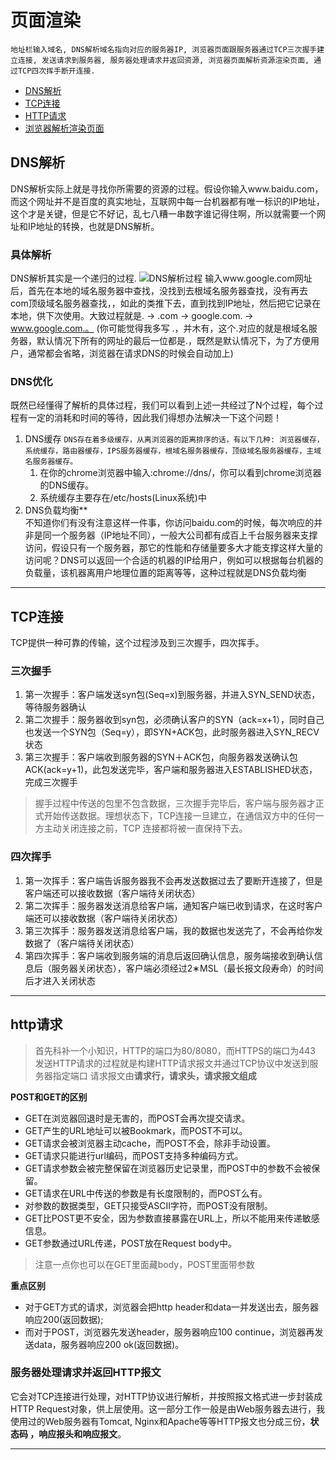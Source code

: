 # 页面渲染
`地址栏输入域名, DNS解析域名指向对应的服务器IP, 浏览器页面跟服务器通过TCP三次握手建立连接, 发送请求到服务器, 服务器处理请求并返回资源, 浏览器页面解析资源渲染页面, 通过TCP四次挥手断开连接.`
- [DNS解析](#dns解析)
- [TCP连接](#tcp连接)
- [HTTP请求](#http请求)
- [浏览器解析渲染页面](./浏览器渲染页面.md)
## DNS解析
DNS解析实际上就是寻找你所需要的资源的过程。假设你输入www.baidu.com，而这个网址并不是百度的真实地址，互联网中每一台机器都有唯一标识的IP地址，这个才是关键，但是它不好记，乱七八糟一串数字谁记得住啊，所以就需要一个网址和IP地址的转换，也就是DNS解析。
### 具体解析
DNS解析其实是一个递归的过程.
![DNS解析过程](https://p1-jj.byteimg.com/tos-cn-i-t2oaga2asx/gold-user-assets/2019/4/28/16a634c9285cb545~tplv-t2oaga2asx-watermark.awebp)
输入www.google.com网址后，首先在本地的域名服务器中查找，没找到去根域名服务器查找，没有再去com顶级域名服务器查找，，如此的类推下去，直到找到IP地址，然后把它记录在本地，供下次使用。大致过程就是. -> .com -> google.com. -> www.google.com.。 (你可能觉得我多写 .，并木有，这个.对应的就是根域名服务器，默认情况下所有的网址的最后一位都是.，既然是默认情况下，为了方便用户，通常都会省略，浏览器在请求DNS的时候会自动加上)
### DNS优化
既然已经懂得了解析的具体过程，我们可以看到上述一共经过了N个过程，每个过程有一定的消耗和时间的等待，因此我们得想办法解决一下这个问题！
1. DNS缓存
`DNS存在着多级缓存，从离浏览器的距离排序的话，有以下几种: 浏览器缓存，系统缓存，路由器缓存，IPS服务器缓存，根域名服务器缓存，顶级域名服务器缓存，主域名服务器缓存。`
    1. 在你的chrome浏览器中输入:chrome://dns/，你可以看到chrome浏览器的DNS缓存。
    2. 系统缓存主要存在/etc/hosts(Linux系统)中
1. DNS负载均衡**   
不知道你们有没有注意这样一件事，你访问baidu.com的时候，每次响应的并非是同一个服务器（IP地址不同），一般大公司都有成百上千台服务器来支撑访问，假设只有一个服务器，那它的性能和存储量要多大才能支撑这样大量的访问呢？DNS可以返回一个合适的机器的IP给用户，例如可以根据每台机器的负载量，该机器离用户地理位置的距离等等，这种过程就是DNS负载均衡
---
## TCP连接
TCP提供一种可靠的传输，这个过程涉及到三次握手，四次挥手。    
### 三次握手   
1. 第一次握手：客户端发送syn包(Seq=x)到服务器，并进入SYN_SEND状态，等待服务器确认
2. 第二次握手：服务器收到syn包，必须确认客户的SYN（ack=x+1），同时自己也发送一个SYN包（Seq=y），即SYN+ACK包，此时服务器进入SYN_RECV状态
3. 第三次握手：客户端收到服务器的SYN＋ACK包，向服务器发送确认包ACK(ack=y+1)，此包发送完毕，客户端和服务器进入ESTABLISHED状态，完成三次握手
> 握手过程中传送的包里不包含数据，三次握手完毕后，客户端与服务器才正式开始传送数据。理想状态下，TCP连接一旦建立，在通信双方中的任何一方主动关闭连接之前，TCP 连接都将被一直保持下去。
### 四次挥手
1. 第一次挥手：客户端告诉服务器我不会再发送数据过去了要断开连接了，但是客户端还可以接收数据（客户端待关闭状态）
2. 第二次挥手：服务器发送消息给客户端，通知客户端已收到请求，在这时客户端还可以接收数据（客户端待关闭状态）
3. 第三次挥手：服务器发送消息给客户端，我的数据也发送完了，不会再给你发数据了（客户端待关闭状态）
4. 第四次挥手：客户端收到服务端的消息后返回确认信息，服务端接收到确认信息后（服务器关闭状态），客户端必须经过2∗MSL（最长报文段寿命）的时间后才进入关闭状态
---
## http请求
> 首先科补一个小知识，HTTP的端口为80/8080，而HTTPS的端口为443
发送HTTP请求的过程就是构建HTTP请求报文并通过TCP协议中发送到服务器指定端口 请求报文由**请求行，请求头，请求报文组成**   

**POST和GET的区别**
- GET在浏览器回退时是无害的，而POST会再次提交请求。
- GET产生的URL地址可以被Bookmark，而POST不可以。
- GET请求会被浏览器主动cache，而POST不会，除非手动设置。
- GET请求只能进行url编码，而POST支持多种编码方式。
- GET请求参数会被完整保留在浏览器历史记录里，而POST中的参数不会被保留。
- GET请求在URL中传送的参数是有长度限制的，而POST么有。
- 对参数的数据类型，GET只接受ASCII字符，而POST没有限制。
- GET比POST更不安全，因为参数直接暴露在URL上，所以不能用来传递敏感信息。
- GET参数通过URL传递，POST放在Request body中。
> 注意一点你也可以在GET里面藏body，POST里面带参数

**重点区别**
- 对于GET方式的请求，浏览器会把http header和data一并发送出去，服务器响应200(返回数据);
- 而对于POST，浏览器先发送header，服务器响应100 continue，浏览器再发送data，服务器响应200 ok(返回数据)。
### 服务器处理请求并返回HTTP报文
它会对TCP连接进行处理，对HTTP协议进行解析，并按照报文格式进一步封装成HTTP Request对象，供上层使用。这一部分工作一般是由Web服务器去进行，我使用过的Web服务器有Tomcat, Nginx和Apache等等HTTP报文也分成三份，**状态码 ，响应报头和响应报文**。

---
